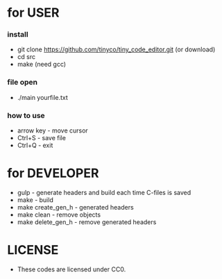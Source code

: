 # for USER

### install

- git clone https://github.com/tinyco/tiny_code_editor.git (or download)
- cd src
- make (need gcc)

### file open

- ./main yourfile.txt

### how to use

- arrow key - move cursor
- Ctrl+S - save file
- Ctrl+Q - exit

# for DEVELOPER

- gulp - generate headers and build each time C-files is saved
- make - build
- make create_gen_h - generated headers
- make clean - remove objects
- make delete_gen_h - remove generated headers

# LICENSE

- These codes are licensed under CC0.